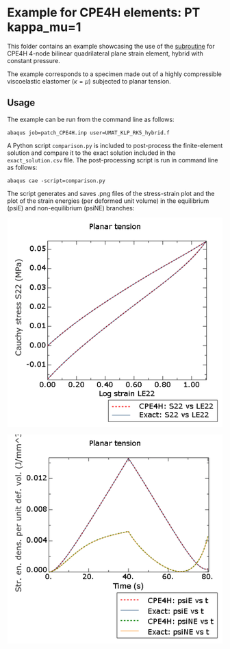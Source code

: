 # Example for CPE4H elements: PT kappa_mu=1

This folder contains an example showcasing the use of the [subroutine](/UMAT_KLP_RK5_hybrid.f) for CPE4H 4-node bilinear quadrilateral plane strain element, hybrid with constant pressure.

The example corresponds to a specimen made out of a highly compressible viscoelastic elastomer ($\kappa=\mu$) subjected to planar tension. 

## Usage

The example can be run from the command line as follows:
```
abaqus job=patch_CPE4H.inp user=UMAT_KLP_RK5_hybrid.f
```

A Python script `comparison.py` is included to post-process the finite-element solution and compare it to the exact solution included in the `exact_solution.csv` file. The post-processing script is run in command line as follows:
```
abaqus cae -script=comparison.py
```
The script generates and saves .png files of the stress-strain plot and the plot of the strain energies (per deformed unit volume) in the equilibrium (psiE) and non-equilibrium (psiNE) branches:

![Stress vs strain](S22%20vs%20LE22.png)

![Energy densities](psis%20vs%20t.png)